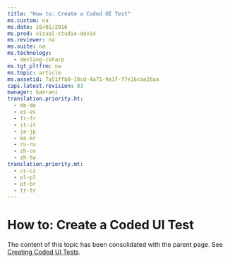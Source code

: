 ```yaml
---
title: "How to: Create a Coded UI Test"
ms.custom: na
ms.date: 10/01/2016
ms.prod: visual-studio-dev14
ms.reviewer: na
ms.suite: na
ms.technology: 
  - devlang-csharp
ms.tgt_pltfrm: na
ms.topic: article
ms.assetid: 7a51ffb9-10cd-4a71-9a1f-f7e16caa26aa
caps.latest.revision: 83
manager: kamrani
translation.priority.ht: 
  - de-de
  - es-es
  - fr-fr
  - it-it
  - ja-jp
  - ko-kr
  - ru-ru
  - zh-cn
  - zh-tw
translation.priority.mt: 
  - cs-cz
  - pl-pl
  - pt-br
  - tr-tr
---
```

# How to: Create a Coded UI Test
The content of this topic has been consolidated with the parent page. See [Creating Coded UI Tests](../VS_IDE/Use-UI-Automation-To-Test-Your-Code.md#VerifyingCodeUsingCUITCreate).